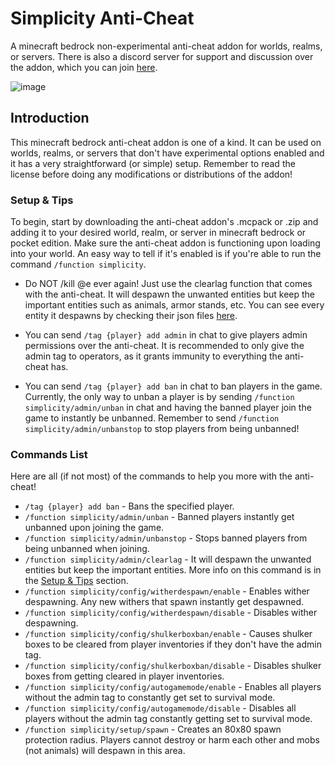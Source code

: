 # Simplicity Anti-Cheat

A minecraft bedrock non-experimental anti-cheat addon for worlds, realms, or servers. There is also a discord server for support and discussion over the addon, which you can join [here](https://discord.com/invite/yyBRVcpmh7).

![image](https://user-images.githubusercontent.com/95001376/233902821-6031d785-e1ce-4da2-8616-32695d85a1af.png)

## Introduction
This minecraft bedrock anti-cheat addon is one of a kind. It can be used on worlds, realms, or servers that don't have experimental options enabled and it has a very straightforward (or simple) setup. Remember to read the license before doing any modifications or distributions of the addon!

### Setup & Tips
To begin, start by downloading the anti-cheat addon's .mcpack or .zip and adding it to your desired world, realm, or server in minecraft bedrock or pocket edition. Make sure the anti-cheat addon is functioning upon loading into your world. An easy way to tell if it's enabled is if you're able to run the command `/function simplicity`.

- Do NOT /kill @e ever again! Just use the clearlag function that comes with the anti-cheat. It will despawn the unwanted entities but keep the important entities such as animals, armor stands, etc. You can see every entity it despawns by checking their json files [here](https://github.com/chrstn43/simplicity-anti-cheat/tree/main/entities). 

- You can send `/tag {player} add admin` in chat to give players admin permissions over the anti-cheat. It is recommended to only give the admin tag to operators, as it grants immunity to everything the anti-cheat has.

- You can send `/tag {player} add ban` in chat to ban players in the game. Currently, the only way to unban a player is by sending `/function simplicity/admin/unban` in chat and having the banned player join the game to instantly be unbanned. Remember to send `/function simplicity/admin/unbanstop` to stop players from being unbanned!

### Commands List
Here are all (if not most) of the commands to help you more with the anti-cheat!

- `/tag {player} add ban` - Bans the specified player.
- `/function simplicity/admin/unban` - Banned players instantly get unbanned upon joining the game.
- `/function simplicity/admin/unbanstop` - Stops banned players from being unbanned when joining.
- `/function simplicity/admin/clearlag` - It will despawn the unwanted entities but keep the important entities. More info on this command is in the [Setup & Tips](https://github.com/chrstn43/simplicity-anti-cheat#setup--tips) section.
- `/function simplicity/config/witherdespawn/enable` - Enables wither despawning. Any new withers that spawn instantly get despawned.
- `/function simplicity/config/witherdespawn/disable` - Disables wither despawning.
- `/function simplicity/config/shulkerboxban/enable` - Causes shulker boxes to be cleared from player inventories if they don't have the admin tag.
- `/function simplicity/config/shulkerboxban/disable` - Disables shulker boxes from getting cleared in player inventories.
- `/function simplicity/config/autogamemode/enable` - Enables all players without the admin tag to constantly get set to survival mode.
- `/function simplicity/config/autogamemode/disable` - Disables all players without the admin tag constantly getting set to survival mode.
- `/function simplicity/setup/spawn` - Creates an 80x80 spawn protection radius. Players cannot destroy or harm each other and mobs (not animals) will despawn in this area.

